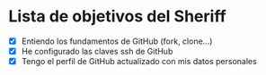 Lista de objetivos del Sheriff
============================

- [x] Entiendo los fundamentos de GitHub (fork, clone...)
- [x] He configurado las claves ssh de GitHub
- [x] Tengo el perfil de GitHub actualizado con mis datos personales